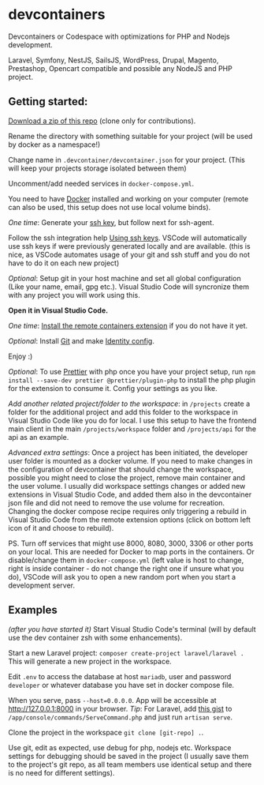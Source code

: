 # devcontainers
Devcontainers or Codespace with optimizations for PHP and Nodejs development.

Laravel, Symfony, NestJS, SailsJS, WordPress, Drupal, Magento,
Prestashop, Opencart compatible and possible any NodeJS and PHP project.

## Getting started:

[Download a zip of this repo](https://github.com/madalinignisca/devcontainers/archive/master.zip)
(clone only for contributions).

Rename the directory with something suitable for your project
(will be used by docker as a namespace!)

Change name in `.devcontainer/devcontainer.json` for your project.
(This will keep your projects storage isolated between them)

Uncomment/add needed services in `docker-compose.yml`.

You need to have [Docker](https://docs.docker.com/get-docker/)
installed and working on your computer
(remote can also be used, this setup does not use local volume binds).

_One time_: Generate your [ssh key](https://docs.github.com/en/github/authenticating-to-github/generating-a-new-ssh-key-and-adding-it-to-the-ssh-agent),
but follow next for ssh-agent.

Follow the ssh integration help [Using ssh keys](https://code.visualstudio.com/docs/remote/containers#_using-ssh-keys).
VSCode will automatically use ssh keys if were previously generated locally and are available.
(this is nice, as VSCode automates usage of your git and ssh stuff and you do not have to do it on each new project)

_Optional_: Setup git in your host machine and set all global configuration (Like your name, email, gpg etc.).
Visual Studio Code will syncronize them with any project you will work using this.

**Open it in Visual Studio Code.**

_One time_: [Install the remote containers extension](https://marketplace.visualstudio.com/items?itemName=ms-vscode-remote.remote-containers)
if you do not have it yet.

_Optional_: Install [Git](https://git-scm.com/) and make
[Identity config](https://git-scm.com/book/en/v2/Getting-Started-First-Time-Git-Setup).

Enjoy :)

_Optional_: To use [Prettier](https://prettier.io/) with php once you have your project setup, run
`npm install --save-dev prettier @prettier/plugin-php`
to install the php plugin for the extension to consume it. Config your settings as you like.

_Add another related project/folder to the workspace_: in `/projects` create a folder for the additional project and add this folder to the workspace
in Visual Studio Code like you do for local. I use this setup to have the frontend main client in the main `/projects/workspace` folder and
`/projects/api` for the api as an example.

_Advanced extra settings_: Once a project has been initiated, the developer user folder is mounted as a docker volume.
If you need to make changes in the configuration of devcontainer that should change the workspace,
possible you might need to close the project, remove main container and the user volume.
I usually did workspace settings changes or added new extensions in Visual Studio Code, and
added them also in the devcontainer json file and did not need to remove the use volume for recreation.
Changing the docker compose recipe requires only triggering a rebuild in Visual Studio Code from the remote extension
options (click on bottom left icon of it and choose to rebuild).

PS. Turn off services that might use 8000, 8080, 3000, 3306 or other ports on your local.
This are needed for Docker to map ports in the containers.
Or disable/change them in `docker-compose.yml` (left value is host to change, right is inside container - do not change the right one if unsure what you do),
VSCode will ask you to open a new random port when you start a development server.

## Examples
_(after you have started it)_
Start Visual Studio Code's terminal (will by default use the dev container zsh with some enhancements).

Start a new Laravel project: `composer create-project laravel/laravel .`
This will generate a new project in the workspace.

Edit `.env` to access the database at host `mariadb`, user and password `developer` or whatever database
you have set in docker compose file.

When you serve, pass `--host=0.0.0.0`. App will be accessible at http://127.0.0.1:8000 in your browser.
_Tip_: For Laravel, add [this gist](https://gist.github.com/madalinignisca/1c7a360fb75dfce4a317843eaf63a637)
to `/app/console/commands/ServeCommand.php` and just run `artisan serve`.

Clone the project in the workspace `git clone [git-repo] .`.

Use git, edit as expected, use debug for php, nodejs etc. Workspace settings for debugging should be saved in
the project (I usually save them to the project's git repo, as all team members use identical setup and
there is no need for different settings).
